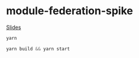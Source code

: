 # module-federation-spike

[Slides](https://miro.com/app/board/o9J_kq_NSck=/)

```javascript
yarn

yarn build && yarn start
```

